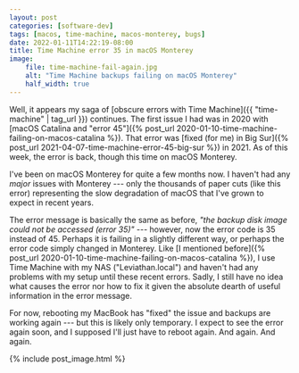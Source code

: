 ```yaml
---
layout: post
categories: [software-dev]
tags: [macos, time-machine, macos-monterey, bugs]
date: 2022-01-11T14:22:19-08:00
title: Time Machine error 35 in macOS Monterey
image:
    file: time-machine-fail-again.jpg
    alt: "Time Machine backups failing on macOS Monterey"
    half_width: true
---
```


Well, it appears my saga of [obscure errors with Time Machine]({{ "time-machine" | tag_url }}) continues. The first issue I had was in 2020 with [macOS Catalina and "error 45"]({% post_url 2020-01-10-time-machine-failing-on-macos-catalina %}). That error was [fixed (for me) in Big Sur]({% post_url 2021-04-07-time-machine-error-45-big-sur %}) in 2021. As of this week, the error is back, though this time on macOS Monterey.

<!--excerpt-->

I've been on macOS Monterey for quite a few months now. I haven't had any _major_ issues with Monterey --- only the thousands of paper cuts (like this error) representing the slow degradation of macOS that I've grown to expect in recent years.

The error message is basically the same as before, _"the backup disk image could not be accessed (error 35)"_ --- however, now the error code is 35 instead of 45. Perhaps it is failing in a slightly different way, or perhaps the error code simply changed in Monterey. Like [I mentioned before]({% post_url 2020-01-10-time-machine-failing-on-macos-catalina %}), I use Time Machine with my NAS ("Leviathan.local") and haven't had any problems with my setup until these recent errors. Sadly, I still have no idea what causes the error nor how to fix it given the absolute dearth of useful information in the error message.

For now, rebooting my MacBook has "fixed" the issue and backups are working again --- but this is likely only temporary. I expect to see the error again soon, and I supposed I'll just have to reboot again. And again. And again.

{% include post_image.html %}
